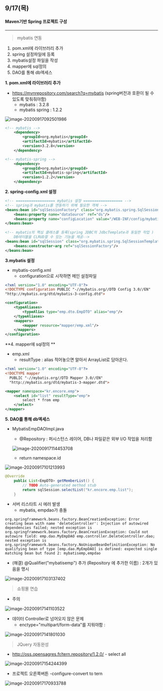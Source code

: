 ## 9/17(목)

#### Maven기반 Spring 프로젝트 구성

--------

> mybatis 연동

1. pom.xml에 라이브러리 추가
2. spring 설정파일에 등록
3. mybatis설정 파일을 작성
4. mapper에 sql정의
5. DAO를 통해 db엑세스



**1. pom.xml에 라이브러리 추가**

- https://mvnrepository.com/search?q=mybatis (spring버전과 호환이 될 수 있도록 맞춰줘야함)
  - mybatis : 3.2.8 
  - mybatis spring : 1.2.2

![image-20200917092501986](image/image-20200917092501986.png)

```xml
<!-- mybatis -->
	<dependency>
	    <groupId>org.mybatis</groupId>
	    <artifactId>mybatis</artifactId>
	    <version>3.2.8</version>
	</dependency>	

<!-- mybatis-spring -->
	<dependency>
	    <groupId>org.mybatis</groupId>
	    <artifactId>mybatis-spring</artifactId>
	    <version>1.2.2</version>
	</dependency>
```



**2. spring-config.xml 설정**

```xml
<!-- ================== mybatis 설정 ================== -->
<!-- spring과 mybatis를 연동하기 위해 필요한 객체 -->
<beans:bean id="sqlSessionFactory" class="org.mybatis.spring.SqlSessionFactoryBean">
	<beans:property name="dataSource" ref="ds"/>
	<beans:property name="configLocation" value="/WEB-INF/config/mybatis-config.xml"/>
</beans:bean>
	
<!-- mybatis의 핵심 클래스를 등록(spring JDBC의 JdbcTemplate과 동일한 작업 )
	DB테이블을 CLRUD할 수 있는 기능을 제공-->
<beans:bean id="sqlSession"	class="org.mybatis.spring.SqlSessionTemplate">
	<beans:constructor-arg ref="sqlSessionFactory"/>
</beans:bean>
```



**3.mybatis 설정**

- mybatis-config.xml
  - configuration으로 시작하면 메인 설정파일 

```xml
<?xml version="1.0" encoding="UTF-8"?>
<!DOCTYPE configuration PUBLIC "-//mybatis.org//DTD Config 3.0//EN"
"http://mybatis.org/dtd/mybatis-3-config.dtd">

<configuration>
	<typeAliases>
		<typeAlias type="emp.dto.EmpDTO" alias="emp"/>
	</typeAliases>
	<mappers>
		<mapper resource="mapper/emp.xml"/>
	</mappers>
</configuration>
```



**4. mapper에 sql정의 **

- emp.xml
  - resultType : alias 적어놓으면 알아서 ArrayList로 담아온다.

```xml
<?xml version="1.0" encoding="UTF-8"?>
<!DOCTYPE mapper
  PUBLIC "-//mybatis.org//DTD Mapper 3.0//EN"
  "http://mybatis.org/dtd/mybatis-3-mapper.dtd">

<mapper namespace="kr.encore.emp">
	<select id="list" resultType="emp">
		select * from emp
	</select>
</mapper>
```



**5. DAO를 통해 db엑세스**

- MybatisEmpDAOImpl.java

  - @Repository : 퍼시스턴스 레이어, DB나 파일같은 외부 I/O 작업을 처리함

  ![image-20200917114453708](C:\Users\whtpw\AppData\Roaming\Typora\typora-user-images\image-20200917114453708.png)

  - return namespace.id

![image-20200917101213993](image/image-20200917101213993.png)

```java
@Override
	public List<EmpDTO> getMemberList() {
		// TODO Auto-generated method stub
		return sqlSession.selectList("kr.encore.emp.list");
	}
```



- 서버 리스타트 시 에러 발생
  - mybatis, empdao가 충돌 

```
org.springframework.beans.factory.BeanCreationException: Error creating bean with name 'deleteController': Injection of autowired dependencies failed; nested exception is org.springframework.beans.factory.BeanCreationException: Could not autowire field: emp.dao.MyEmpDAO emp.controller.DeleteController.dao; nested exception is org.springframework.beans.factory.NoUniqueBeanDefinitionException: No qualifying bean of type [emp.dao.MyEmpDAO] is defined: expected single matching bean but found 2: mybatisemp,empdao
```



- (해결) @Qualifier("mybatisemp") 추가 (Repository 에 추가한 이름) : 2개가 있음을 명시

![image-20200917103137402](image/image-20200917103137402.png)



> 쇼핑몰 연습

- 주의

![image-20200917141103522](image/image-20200917141103522.png)



- 데이터 Controller로 넘어오지 않은 문제
  - enctype="multipart/form-data"를 지워야함 : 

![image-20200917141801030](image/image-20200917141801030.png)





> JQuery 자동완성

- http://oss.opensagres.fr/tern.repository/1.2.0/ - select all

![image-20200917154244399](image/image-20200917154244399.png)



- 프로젝트 오른쪽버튼 -configure-convert to tern

![image-20200917170933788](image/image-20200917170933788.png)









